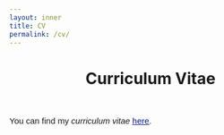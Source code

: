 ```yaml
---
layout: inner
title: CV
permalink: /cv/
---
```


# <center> Curriculum Vitae </center>

<head>
<link rel="shortcut icon" type="image/png" href="/favicon2.png">
</head>

<p>&nbsp;
</p>

<p style="font-size:15px;font-family: 'Source Sans Pro', sans-serif">
You can find my <i>curriculum vitae</i> <a style="color: #081b88" href=https://drive.google.com/file/d/1Q79ZdZDi0tXYvBy4UZQdzYQTrBe7g5vU/view?usp=share_link" target="_blank"><u>here</u></a>.
 </p>

<p>&nbsp;</p> 


